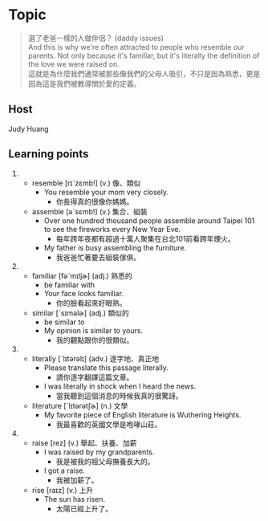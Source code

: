 # Topic

> 選了老爸一樣的人做伴侶？ (daddy issues)<br>
> And this is why we're often attracted to people who resemble our parents. Not only because it's familiar, but it's literally the definition of the love we were raised on.<br>
> 這就是為什麼我們通常被那些像我們的父母人吸引，不只是因為熟悉，更是因為這是我們被教導關於愛的定義。<br>


## Host
Judy Huang

## Learning points
1. 
    * resemble  [rɪˋzɛmb!]  (v.)  像、類似
      -  You resemble your mom very closely.
         +  你長得真的很像你媽媽。
    * assemble  [əˋsɛmb!]  (v.)  集合、組裝
      -  Over one hundred thousand people assemble around Taipei 101 to see the fireworks every New Year Eve.
         +  每年跨年夜都有超過十萬人聚集在台北101前看跨年煙火。
      -  My father is busy assembling the furniture.
         +  我爸爸忙著要去組裝傢俱。
         
2. 
    * familiar  [fəˋmɪljɚ]  (adj.)  熟悉的
      *  be familiar with
      -  Your face looks familiar.
         +  你的臉看起來好眼熟。
    * similar  [ˋsɪməlɚ]  (adj.)  類似的
      *  be similar to
      -  My opinion is similar to yours.
         +  我的觀點跟你的很類似。
         
3. 
    * literally  [ˋlɪtərəlɪ]  (adv.)  逐字地、真正地
      -  Please translate this passage literally.
         +  請你逐字翻譯這篇文章。
      -  I was literally in shock when I heard the news.
         +  當我聽到這個消息的時候我真的很驚訝。
    * literature  [ˋlɪtərətʃɚ]  (n.)  文學
      -  My favorite piece of English literature is Wuthering Heights.
         +  我最喜歡的英國文學是咆哮山莊。
         
4. 
    * raise  [rez]  (v.)  舉起、扶養、加薪
      -  I was raised by my grandparents.
         +  我是被我的祖父母撫養長大的。
      -  I got a raise.
         +  我被加薪了。
    * rise  [raɪz]  (v.)  上升
      -  The sun has risen.
         +  太陽已經上升了。
